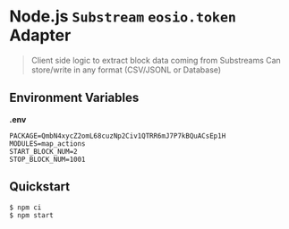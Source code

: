 # Node.js `Substream` `eosio.token` Adapter

> Client side logic to extract block data coming from Substreams
> Can store/write in any format (CSV/JSONL or Database)

## Environment Variables

**.env**

```env
PACKAGE=QmbN4xycZ2omL68cuzNp2Civ1QTRR6mJ7P7kBQuACsEp1H
MODULES=map_actions
START_BLOCK_NUM=2
STOP_BLOCK_NUM=1001
```

## Quickstart

```bash
$ npm ci
$ npm start
```